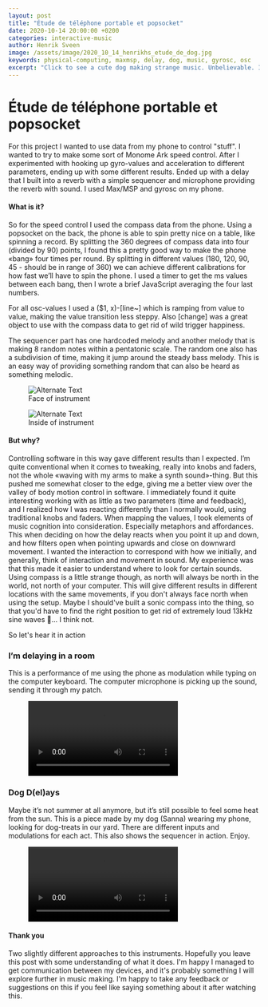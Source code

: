 ```yaml
---
layout: post
title: "Étude de téléphone portable et popsocket"
date: 2020-10-14 20:00:00 +0200
categories: interactive-music
author: Henrik Sveen
image: /assets/image/2020_10_14_henrikhs_etude_de_dog.jpg
keywords: physical-computing, maxmsp, delay, dog, music, gyrosc, osc
excerpt: "Click to see a cute dog making strange music. Unbelievable. I think that sums it up."
---
```


# Étude de téléphone portable et popsocket

For this project I wanted to use data from my phone to control "stuff". I wanted to try to make some sort of Monome Ark speed control. After I experimented with hooking up gyro-values and acceleration to different parameters, ending up with some different results. Ended up with a delay that I built into a reverb with a simple sequencer and microphone providing the reverb with sound. I used Max/MSP and gyrosc on my phone.

#### What is it?
So for the speed control I used the compass data from the phone. Using a popsocket on the back, the phone is able to spin pretty nice on a table, like spinning a record. By splitting the 360 degrees of compass data into four (divided by 90) points, I found this a pretty good way to make the phone «bang» four times per round. By splitting in different values (180, 120, 90, 45 - should be in range of 360) we can achieve different calibrations for how fast we’ll have to spin the phone. I used a timer to get the ms values between each bang, then I wrote a brief JavaScript averaging the four last numbers.

For all osc-values I used a ($1, x)-[line~] which is ramping from value to value, making the value transition less steppy. Also [change] was a great object to use with the compass data to get rid of wild trigger happiness.

The sequencer part has one hardcoded melody and another melody that is making 8 random notes within a pentatonic scale. The random one also has a subdivision of time, making it jump around the steady bass melody. This is an easy way of providing something random that can also be heard as something melodic.

<figure style="float: auto">
   <img src="/assets/image/2020_10_14_henrikhs_etudedetelephoneportable.png" alt="Alternate Text" title="it's kind of messy, but i liked that look for this project" width="auto"/> <figcaption>Face of instrument</figcaption>
</figure>

<figure style="float: auto">
   <img src="/assets/image/2020_10_14_henrikhs_dogdelay.jpg" alt="Alternate Text" title="good luck zooming in, also a very messy patch.." width="auto"/> <figcaption>Inside of instrument</figcaption>
</figure>

#### But why?
Controlling software in this way gave different results than I expected. I’m quite conventional when it comes to tweaking, really into knobs and faders, not the whole «waving with my arms to make a synth sound»-thing. But this pushed me somewhat closer to the edge, giving me a better view over the valley of body motion control in software. I immediately found it quite interesting working with as little as two parameters (time and feedback), and I realized how I was reacting differently than I normally would, using traditional knobs and faders.
When mapping the values, I took elements of music cognition into consideration. Especially metaphors and affordances. This when deciding on how the delay reacts when you point it up and down, and how filters open when pointing upwards and close on downward movement. I wanted the interaction to correspond with how we initially, and generally, think of interaction and movement in sound. My experience was that this made it easier to understand where to look for certain sounds. Using compass is a little strange though, as north will always be north in the world, not north of your computer. This will give different results in different locations with the same movements, if you don't always face north when using the setup. Maybe I should've built a sonic compass into the thing, so that you'd have to find the right position to get rid of extremely loud 13kHz sine waves 👹... I think not.

So let's hear it in action

### I’m delaying in a room
This is a performance of me using the phone as modulation while typing on the computer keyboard. The computer microphone is picking up the sound, sending it through my patch.
<figure style="float: none">
  <video width="auto" controls>
    <source src="https://www.uio.no/english/studies/programmes/SMC-master/blog/assets/video/2020_10_14_henrikhs_sittingroom.mp4" type='video/mp4'>
    Alternate Text
  </video>
  <figcaption></figcaption>
</figure>



### Dog D(el)ays
Maybe it’s not summer at all anymore, but it’s still possible to feel some heat from the sun. This is a piece made by my dog (Sanna) wearing my phone, looking for dog-treats in our yard. There are different inputs and modulations for each act. This also shows the sequencer in action. Enjoy.
<figure style="float: none">
  <video width="auto" controls>
    <source src="https://www.uio.no/english/studies/programmes/SMC-master/blog/assets/video/2020_10_14_henrikhs_dogdelays.mp4" type='video/mp4'>
    Alternate Text
  </video>
  <figcaption></figcaption>
</figure>

#### Thank you
Two slightly different approaches to this instruments. Hopefully you leave this post with some understanding of what it does. I'm happy I managed to get communication between my devices, and it's probably something I will explore further in music making. I'm happy to take any feedback or suggestions on this if you feel like saying something about it after watching this.
